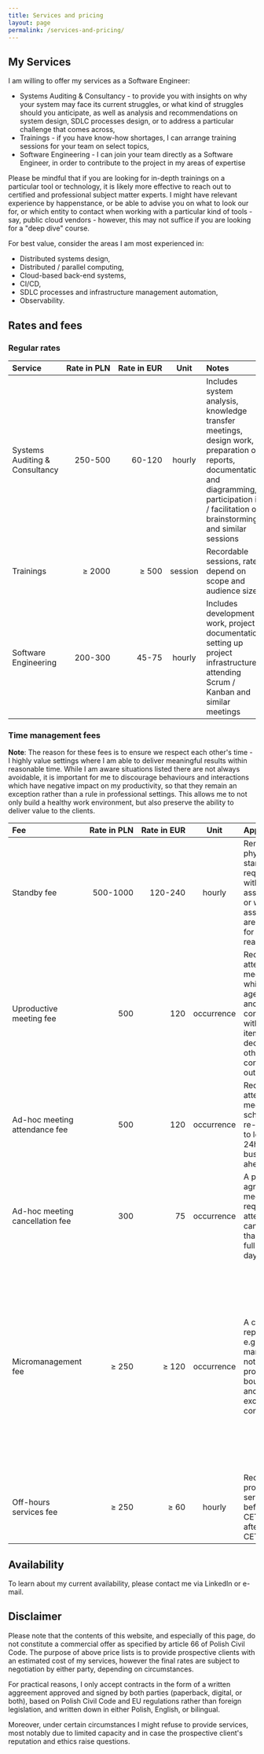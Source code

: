 ```yaml
---
title: Services and pricing
layout: page
permalink: /services-and-pricing/
---
```


## My Services

I am willing to offer my services as a Software Engineer:
- Systems Auditing & Consultancy - to provide you with insights on why your system may face its current struggles, or what kind of struggles should you anticipate, as well as analysis and recommendations on system design, SDLC processes design, or to address a particular challenge that comes across,
- Trainings - if you have know-how shortages, I can arrange training sessions for your team on select topics,
- Software Engineering - I can join your team directly as a Software Engineer, in order to contribute to the project in my areas of expertise

Please be mindful that if you are looking for in-depth trainings on a particular tool or technology, it is likely more effective to reach out to certified and professional subject matter experts. I might have relevant experience by happenstance, or be able to advise you on what to look our for, or which entity to contact when working with a particular kind of tools - say, public cloud vendors - however, this may not suffice if you are looking for a "deep dive" course.

For best value, consider the areas I am most experienced in:
- Distributed systems design,
- Distributed / parallel computing,
- Cloud-based back-end systems,
- CI/CD,
- SDLC processes and infrastructure management automation,
- Observability.

## Rates and fees

### Regular rates

| Service | <nobr>Rate in PLN</nobr> | <nobr>Rate in EUR</nobr> | Unit | Notes |
| :---- | ----: | ----: | :---: | :---- |
| Systems Auditing & Consultancy | 250-500 | 60-120 | hourly | Includes system analysis, knowledge transfer meetings, design work, preparation of reports, documentation and diagramming, participation in / facilitation of brainstorming and similar sessions |
| Trainings | $\ge$ 2000 | $\ge$ 500 | session | Recordable sessions, rates depend on scope and audience size |
| Software Engineering | 200-300 | 45-75 | hourly | Includes development work, project documentation, setting up project infrastructure, attending Scrum / Kanban and similar meetings |

### Time management fees

**Note**: The reason for these fees is to ensure we respect each other's time - I highly value settings where I am able to deliver meaningful results within reasonable time. While I am aware situations listed there are not always avoidable, it is important for me to discourage behaviours and interactions which have negative impact on my productivity, so that they remain an exception rather than a rule in professional settings. This allows me to not only build a healthy work environment, but also preserve the ability to deliver value to the clients.

| Fee | <nobr>Rate in PLN</nobr> | <nobr>Rate in EUR</nobr> | Unit | <nobr>Applies when</nobr> | <nobr>How to avoid</nobr> |
| :---- | ----: | ----: | :---: | :---- | :---- |
| Standby fee | 500-1000 | 120-240 | hourly | Remote or physical standby is required without assignments or when all assignments are blocked for client-side reasons | Agree on when services would be needed, and ensure blockers are removed by then |
| Uproductive meeting fee | 500 | 120 | occurrence | Required to attend a meeting which lacks agenda, and/or not concluded with action items, decisions nor other constructive output | Only require attendance when agenda and expected outputs are set |
| Ad-hoc meeting attendance fee | 500 | 120 | occurrence | Required to attend a meeting scheduled or re-scheduled to less than 24h / 1 full business day ahead | Schedule meetings with required presence at least 24h / 1 business day ahead |
| Ad-hoc meeting cancellation fee | 300 | 75 | occurrence | A previously agreed meeting with required attendance is cancelled less than 24h / 1 full business day ahead | Avoid last-minute changes and meeting cancellations |
| Micromanagement fee | $\ge$ 250 | $\ge$ 120 | occurrence | A contractor's representative e.g. project manager does not respect professional boundaries and exerts excessive control | Agreements on timelines (if needed) and functional / non-functional requirements should be made and documented ahead, ongoing status updates should be limited to typical Scrum / Kanban practices |
| Off-hours services fee | $\ge$ 250 | $\ge$ 60 | hourly | Required to provide services before 7am CET/CEST or after 6pm CET / CEST | Only request services to be provided within 7am-6pm CET / CEST | 

## Availability

To learn about my current availability, please contact me via LinkedIn or e-mail.

## Disclaimer

Please note that the contents of this website, and especially of this page, do not constitute a commercial offer as specified by article 66 of Polish Civil Code. The purpose of above price lists is to provide prospective clients with an estimated cost of my services, however the final rates are subject to negotiation by either party, depending on circumstances.

For practical reasons, I only accept contracts in the form of a written aggreement approved and signed by both parties (paperback, digital, or both), based on Polish Civil Code and EU regulations rather than foreign legislation, and written down in either Polish, English, or bilingual.

Moreover, under certain circumstances I might refuse to provide services, most notably due to limited capacity and in case the prospective client's reputation and ethics raise questions.
